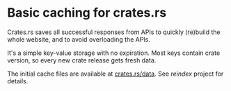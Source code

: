 # Basic caching for crates.rs

Crates.rs saves all successful responses from APIs to quickly (re)build the whole website, and to avoid overloading the APIs.

It's a simple key-value storage with no expiration. Most keys contain crate version, so every new crate release gets fresh data.

The initial cache files are available at [crates.rs/data](https://crates.rs/data). See *reindex* project for details.
